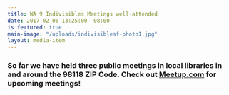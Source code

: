 ```yaml
---
title: WA 9 Indivisibles Meetings well-attended
date: 2017-02-06 13:25:00 -08:00
is featured: true
main-image: "/uploads/indivisiblesf-photo1.jpg"
layout: media-item
---
```


### So far we have held three public meetings in local libraries in and around the 98118 ZIP Code.  Check out [Meetup.com](https://www.meetup.com/Washington-District-9-Indivisibles/) for upcoming meetings!
